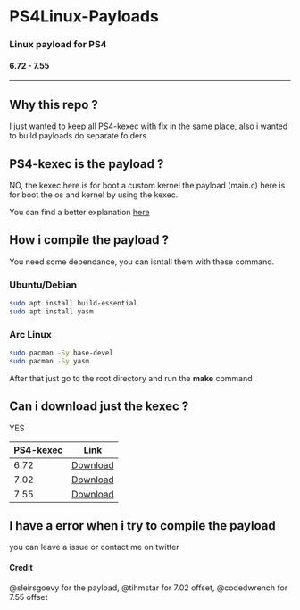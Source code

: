 # PS4Linux-Payloads
### Linux payload for PS4
#### 6.72 - 7.55

------------

## Why this repo ?
I just wanted to keep all PS4-kexec with fix in the same place, also i wanted to build payloads do separate folders.

## PS4-kexec is the payload ?
NO, the kexec here is for boot a custom kernel the payload (main.c) here is for boot the os and kernel by using the kexec.

You can find a better explanation [here](https://en.wikipedia.org/wiki/Kexec "here")

## How i compile the payload ?

You need some dependance, you can isntall them with these command.

### Ubuntu/Debian
```bash
sudo apt install build-essential
sudo apt install yasm
```

### Arc Linux
```bash
sudo pacman -Sy base-devel
sudo pacman -Sy yasm
```
After that just go to the root directory and run the **make** command

## Can i download just the kexec ?

YES

| PS4-kexec  | Link  |
| ------------ | ------------ |
| 6.72  | [Download](https://bit.ly/3enLFd6 "Download")  |
| 7.02  | [Download](https://bit.ly/3xisBFC "Download")  |
| 7.55  | [Download](https://bit.ly/3aRszev "Download")  |

## I have a error when i try to compile the payload

you can leave a issue or contact me on twitter

#### Credit
@sleirsgoevy for the payload, @tihmstar for 7.02 offset, @codedwrench for 7.55 offset

